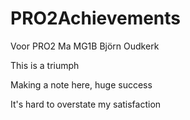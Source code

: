 ﻿# PRO2Achievements
Voor PRO2 Ma MG1B Björn Oudkerk

This is a triumph


Making a note here, huge success


It's hard to overstate my satisfaction
